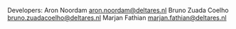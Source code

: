 Developers:
  Aron Noordam <aron.noordam@deltares.nl>
  Bruno Zuada Coelho <bruno.zuadacoelho@deltares.nl>
  Marjan Fathian <marjan.fathian@deltares.nl>

